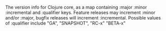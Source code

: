 The version info for Clojure core, as a map containing :major :minor 
  :incremental and :qualifier keys. Feature releases may increment 
  :minor and/or :major, bugfix releases will increment :incremental. 
  Possible values of :qualifier include "GA", "SNAPSHOT", "RC-x" "BETA-x"